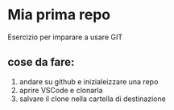 Mia prima repo
=
Esercizio per imparare a usare GIT
## cose da fare:
1. andare su github e inizialeizzare una repo
1. aprire VSCode e clonarla 
1. salvare il clone nella cartella di destinazione